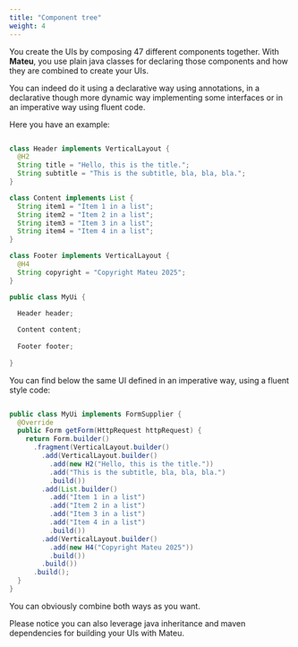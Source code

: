 ```yaml
---
title: "Component tree"
weight: 4
---
```


You create the UIs by composing 47 different components together. With **Mateu**, you use plain java classes for declaring those components and how they are combined to create your UIs.

You can indeed do it using a declarative way using annotations, in a declarative though more dynamic way implementing some interfaces or in an imperative way using fluent code.  

Here you have an example:

```java

class Header implements VerticalLayout {
  @H2
  String title = "Hello, this is the title.";
  String subtitle = "This is the subtitle, bla, bla, bla.";
}

class Content implements List {
  String item1 = "Item 1 in a list";
  String item2 = "Item 2 in a list";
  String item3 = "Item 3 in a list";
  String item4 = "Item 4 in a list";
}

class Footer implements VerticalLayout {
  @H4
  String copyright = "Copyright Mateu 2025";
}

public class MyUi {

  Header header;
  
  Content content;
  
  Footer footer;
  
}


```

You can find below the same UI defined in an imperative way, using a fluent style code:

```java

public class MyUi implements FormSupplier {
  @Override
  public Form getForm(HttpRequest httpRequest) {
    return Form.builder()
      .fragment(VerticalLayout.builder()
        .add(VerticalLayout.builder()
          .add(new H2("Hello, this is the title."))
          .add("This is the subtitle, bla, bla, bla.")
          .build())
        .add(List.builder()
          .add("Item 1 in a list")
          .add("Item 2 in a list")
          .add("Item 3 in a list")
          .add("Item 4 in a list")
          .build())
        .add(VerticalLayout.builder()
          .add(new H4("Copyright Mateu 2025"))
          .build())
        .build())
      .build();
  }
}

```

You can obviously combine both ways as you want.

Please notice you can also leverage java inheritance and maven dependencies for building your UIs with Mateu.
